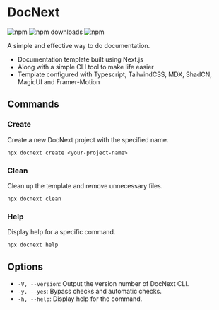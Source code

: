 # DocNext
![npm](https://img.shields.io/npm/v/docnext) ![npm downloads](https://img.shields.io/npm/dy/docnext) ![npm](https://img.shields.io/npm/l/docnext)

A simple and effective way to do documentation.
- Documentation template built using Next.js
- Along with a  simple CLI tool to make life easier
- Template configured with Typescript, TailwindCSS, MDX, ShadCN, MagicUI and Framer-Motion

## Commands
### Create
Create a new DocNext project with the specified name.
```
npx docnext create <your-project-name>
```

### Clean
Clean up the template and remove unnecessary files.
```
npx docnext clean
```

### Help
Display help for a specific command.
```
npx docnext help
```


## Options

* `-V, --version`: Output the version number of DocNext CLI.
* `-y, --yes`: Bypass checks and automatic checks.
* `-h, --help`: Display help for the command.
